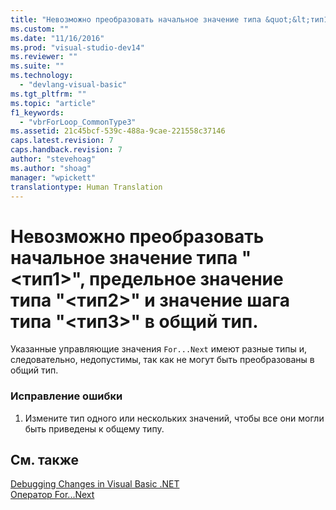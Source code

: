 ```yaml
---
title: "Невозможно преобразовать начальное значение типа &quot;&lt;тип1&gt;&quot;, предельное значение типа &quot;&lt;тип2&gt;&quot; и значение шага типа &quot;&lt;тип3&gt;&quot; в общий тип. | Microsoft Docs"
ms.custom: ""
ms.date: "11/16/2016"
ms.prod: "visual-studio-dev14"
ms.reviewer: ""
ms.suite: ""
ms.technology: 
  - "devlang-visual-basic"
ms.tgt_pltfrm: ""
ms.topic: "article"
f1_keywords: 
  - "vbrForLoop_CommonType3"
ms.assetid: 21c45bcf-539c-488a-9cae-221558c37146
caps.latest.revision: 7
caps.handback.revision: 7
author: "stevehoag"
ms.author: "shoag"
manager: "wpickett"
translationtype: Human Translation
---
```

# Невозможно преобразовать начальное значение типа &quot;&lt;тип1&gt;&quot;, предельное значение типа &quot;&lt;тип2&gt;&quot; и значение шага типа &quot;&lt;тип3&gt;&quot; в общий тип.
Указанные управляющие значения `For...Next` имеют разные типы и, следовательно, недопустимы, так как не могут быть преобразованы в общий тип.  
  
### Исправление ошибки  
  
1.  Измените тип одного или нескольких значений, чтобы все они могли быть приведены к общему типу.  
  
## См. также  
 [Debugging Changes in Visual Basic .NET](http://msdn.microsoft.com/ru-ru/0e82bb0d-8bb2-4fe8-87d1-75f24c7cfd75)   
 [Оператор For...Next](../../visual-basic/language-reference/statements/for-next-statement.md)